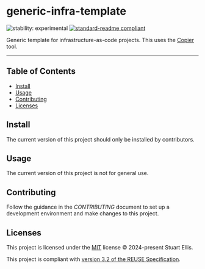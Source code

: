 <!--
SPDX-FileCopyrightText: 2024-present Stuart Ellis <stuart@stuartellis.name>

SPDX-License-Identifier: MIT
-->

# generic-infra-template

![stability: experimental](https://img.shields.io/badge/stability-experimental-orange) [![standard-readme compliant](https://img.shields.io/badge/readme%20style-standard-brightgreen.svg?style=flat-square)](https://github.com/RichardLitt/standard-readme)

Generic template for infrastructure-as-code projects. This uses the [Copier](https://copier.readthedocs.io/) tool.

-----

## Table of Contents

- [Install](#install)
- [Usage](#usage)
- [Contributing](#contributing)
- [Licenses](#licenses)

## Install

The current version of this project should only be installed by contributors.

## Usage

The current version of this project is not for general use.

## Contributing

Follow the guidance in the *CONTRIBUTING* document to set up a development environment and make changes to this project.

## Licenses

This project is licensed under the [MIT](https://spdx.org/licenses/MIT.html) license © 2024-present Stuart Ellis.

This project is compliant with [version 3.2 of the REUSE Specification](https://reuse.software/spec/).
